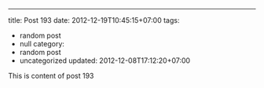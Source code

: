 ---
title: Post 193
date: 2012-12-19T10:45:15+07:00
tags:
  - random post
  - null
category:
  - random post
  - uncategorized
updated: 2012-12-08T17:12:20+07:00

This is content of post 193